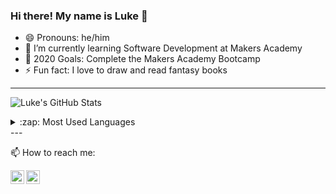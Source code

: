 ### Hi there! My name is Luke 👋
- 😄 Pronouns: he/him
- 🌱 I’m currently learning Software Development at Makers Academy
- 🥅 2020 Goals: Complete the Makers Academy Bootcamp
- ⚡ Fun fact: I love to draw and read fantasy books
---

![Luke's GitHub Stats](https://github-readme-stats.vercel.app/api?username=lukewickens1989&show_icons=true&theme=dracula)

<details>
<summary>:zap: Most Used Languages</summary>
  
[![Top Langs](https://github-readme-stats.vercel.app/api/top-langs/?username=lukewickens1989)](https://github.com/lukewickens1989/github-readme-stats)

</details> 
--- 
 
📫 How to reach me: 

[<img align="left" alt="lukewickens1989 | LinkedIn" width="22px" src="https://cdn.jsdelivr.net/npm/simple-icons@v3/icons/linkedin.svg" />][linkedin]
[<img align="left" alt="lukewickens1989 | Medium" width="22px" src="https://cdn.jsdelivr.net/npm/simple-icons@v3/icons/medium.svg" />][medium]

<!-- Links to social media accounts -->
[linkedin]: https://linkedin.com/in/lukewickens
[medium]: https://lukewickens1989.medium.com/

<!--
**lukewickens1989/lukewickens1989** is a ✨ _special_ ✨ repository because its `README.md` (this file) appears on your GitHub profile.

Here are some ideas to get you started:

- 🔭 I’m currently working on ...
- 🌱 I’m currently learning ...
- 👯 I’m looking to collaborate on ...
- 🤔 I’m looking for help with ...
- 💬 Ask me about ...
- 📫 How to reach me: ...
- 😄 Pronouns: ...
- ⚡ Fun fact: ...
-->
